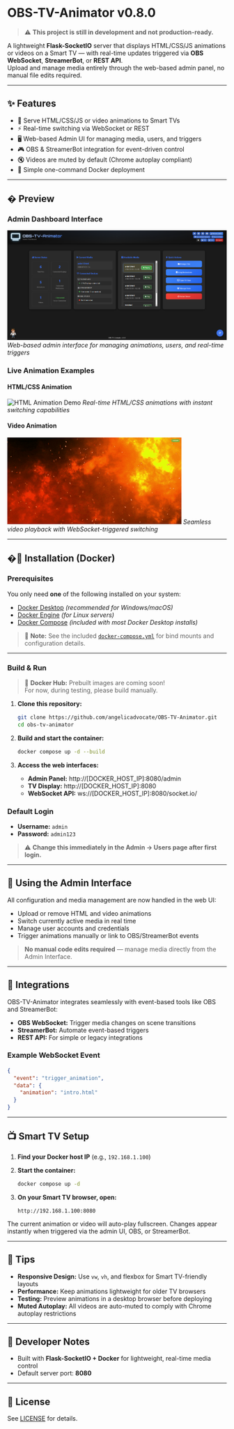 # OBS-TV-Animator v0.8.0

> ⚠️ **This project is still in development and not production-ready.**

A lightweight **Flask-SocketIO** server that displays HTML/CSS/JS animations or videos on a Smart TV — with real-time updates triggered via **OBS WebSocket**, **StreamerBot**, or **REST API**.  
Upload and manage media entirely through the web-based admin panel, no manual file edits required.

---

## ✨ Features

- 🎨 Serve HTML/CSS/JS or video animations to Smart TVs
- ⚡ Real-time switching via WebSocket or REST
- 🖥️ Web-based Admin UI for managing media, users, and triggers
- 🎮 OBS & StreamerBot integration for event-driven control
- 🔇 Videos are muted by default (Chrome autoplay compliant)
- 🐳 Simple one-command Docker deployment

---

## � Preview

### Admin Dashboard Interface
![Admin Dashboard](docs/images/Screenshot%202025-10-23%20140257.png)
*Web-based admin interface for managing animations, users, and real-time triggers*

### Live Animation Examples

#### HTML/CSS Animation
![HTML Animation Demo](docs/images/Recording%202025-10-23%20104808.gif)
*Real-time HTML/CSS animations with instant switching capabilities*

#### Video Animation
![Video Animation Demo](docs/images/Recording%202025-10-23%20104711.gif)
*Seamless video playback with WebSocket-triggered switching*

---

## �🚀 Installation (Docker)

### Prerequisites

You only need **one** of the following installed on your system:

- [Docker Desktop](https://docs.docker.com/get-started/get-docker/) *(recommended for Windows/macOS)*
- [Docker Engine](https://docs.docker.com/engine/install/) *(for Linux servers)*
- [Docker Compose](https://docs.docker.com/compose/install/) *(included with most Docker Desktop installs)*

> 🧩 **Note:** See the included [`docker-compose.yml`](./docker-compose.yml) for bind mounts and configuration details.

---

### Build & Run

> 🧱 **Docker Hub:** Prebuilt images are coming soon!  
> For now, during testing, please build manually.

1. **Clone this repository:**
   ```bash
   git clone https://github.com/angelicadvocate/OBS-TV-Animator.git
   cd obs-tv-animator
   ```

2. **Build and start the container:**
   ```bash
   docker compose up -d --build
   ```

3. **Access the web interfaces:**
   - **Admin Panel:** http://[DOCKER_HOST_IP]:8080/admin
   - **TV Display:** http://[DOCKER_HOST_IP]:8080
   - **WebSocket API:** ws://[DOCKER_HOST_IP]:8080/socket.io/

### Default Login

- **Username:** `admin`
- **Password:** `admin123`

> ⚠️ **Change this immediately in the Admin → Users page after first login.**

---

## 🧭 Using the Admin Interface

All configuration and media management are now handled in the web UI:

- Upload or remove HTML and video animations
- Switch currently active media in real time
- Manage user accounts and credentials
- Trigger animations manually or link to OBS/StreamerBot events

> **No manual code edits required** — manage media directly from the Admin Interface.

---

## 🔗 Integrations

OBS-TV-Animator integrates seamlessly with event-based tools like OBS and StreamerBot:

- **OBS WebSocket:** Trigger media changes on scene transitions
- **StreamerBot:** Automate event-based triggers
- **REST API:** For simple or legacy integrations

### Example WebSocket Event

```json
{
  "event": "trigger_animation",
  "data": {
    "animation": "intro.html"
  }
}
```

---

## 📺 Smart TV Setup

1. **Find your Docker host IP** (e.g., `192.168.1.100`)

2. **Start the container:**
   ```bash
   docker compose up -d
   ```

3. **On your Smart TV browser, open:**
   ```
   http://192.168.1.100:8080
   ```

The current animation or video will auto-play fullscreen. Changes appear instantly when triggered via the admin UI, OBS, or StreamerBot.

---

## 🧠 Tips

- **Responsive Design:** Use `vw`, `vh`, and flexbox for Smart TV-friendly layouts
- **Performance:** Keep animations lightweight for older TV browsers
- **Testing:** Preview animations in a desktop browser before deploying
- **Muted Autoplay:** All videos are auto-muted to comply with Chrome autoplay restrictions

---

## 🧩 Developer Notes

- Built with **Flask-SocketIO + Docker** for lightweight, real-time media control
- Default server port: **8080**

---

## 📄 License

See [LICENSE](LICENSE) for details.
